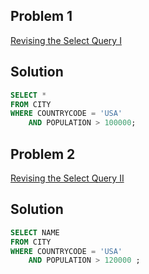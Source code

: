 ## Problem 1
[Revising the Select Query I](https://www.hackerrank.com/challenges/revising-the-select-query/problem?isFullScreen=true)

## Solution
```sql
SELECT *
FROM CITY
WHERE COUNTRYCODE = 'USA'
    AND POPULATION > 100000;
```


## Problem 2
[Revising the Select Query II](https://www.hackerrank.com/challenges/revising-the-select-query-2/problem?isFullScreen=true)

## Solution
```sql
SELECT NAME 
FROM CITY 
WHERE COUNTRYCODE = 'USA' 
    AND POPULATION > 120000 ;
```

